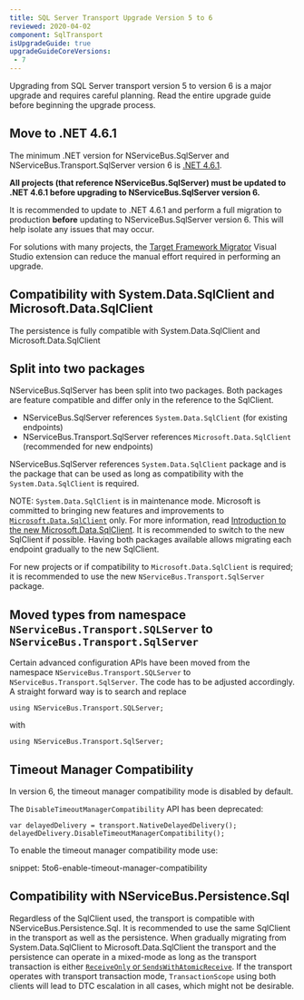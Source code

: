 ```yaml
---
title: SQL Server Transport Upgrade Version 5 to 6
reviewed: 2020-04-02
component: SqlTransport
isUpgradeGuide: true
upgradeGuideCoreVersions:
 - 7
---
```


Upgrading from SQL Server transport version 5 to version 6 is a major upgrade and requires careful planning. Read the entire upgrade guide before beginning the upgrade process.

## Move to .NET 4.6.1

The minimum .NET version for NServiceBus.SqlServer and NServiceBus.Transport.SqlServer version 6 is [.NET 4.6.1](https://dotnet.microsoft.com/download/dotnet-framework/net461).

**All projects (that reference NServiceBus.SqlServer) must be updated to .NET 4.6.1 before upgrading to NServiceBus.SqlServer version 6.**

It is recommended to update to .NET 4.6.1 and perform a full migration to production **before** updating to NServiceBus.SqlServer version 6. This will help isolate any issues that may occur.

For solutions with many projects, the [Target Framework Migrator](https://marketplace.visualstudio.com/items?itemName=PavelSamokha.TargetFrameworkMigrator) Visual Studio extension can reduce the manual effort required in performing an upgrade.

## Compatibility with System.Data.SqlClient and Microsoft.Data.SqlClient

The persistence is fully compatible with System.Data.SqlClient and Microsoft.Data.SqlClient

## Split into two packages

NServiceBus.SqlServer has been split into two packages. Both packages are feature compatible and differ only in the reference to the SqlClient.

- NServiceBus.SqlServer references `System.Data.SqlClient` (for existing endpoints)
- NServiceBus.Transport.SqlServer references `Microsoft.Data.SqlClient` (recommended for new endpoints)

NServiceBus.SqlServer references `System.Data.SqlClient` package and is the package that can be used as long as compatibility with the `System.Data.SqlClient` is required.

NOTE: `System.Data.SqlClient` is in maintenance mode. Microsoft is committed to bringing new features and improvements to [`Microsoft.Data.SqlClient`](https://www.nuget.org/packages/Microsoft.Data.SqlClient/) only. For more information, read [Introduction to the new Microsoft.Data.SqlClient](https://devblogs.microsoft.com/dotnet/introducing-the-new-microsoftdatasqlclient/). It is recommended to switch to the new SqlClient if possible. Having both packages available allows migrating each endpoint gradually to the new SqlClient.

For new projects or if compatibility to `Microsoft.Data.SqlClient` is required; it is recommended to use the new `NServiceBus.Transport.SqlServer` package.

## Moved types from namespace `NServiceBus.Transport.SQLServer` to `NServiceBus.Transport.SqlServer`

Certain advanced configuration APIs have been moved from the namespace `NServiceBus.Transport.SQLServer` to `NServiceBus.Transport.SqlServer`. The code has to be adjusted accordingly. A straight forward way is to search and replace

```
using NServiceBus.Transport.SQLServer;
```

with

```
using NServiceBus.Transport.SqlServer;
```

## Timeout Manager Compatibility

In version 6, the timeout manager compatibility mode is disabled by default.

The `DisableTimeoutManagerCompatibility` API has been deprecated:

```
var delayedDelivery = transport.NativeDelayedDelivery();
delayedDelivery.DisableTimeoutManagerCompatibility();
```

To enable the timeout manager compatibility mode use:

snippet: 5to6-enable-timeout-manager-compatibility

## Compatibility with NServiceBus.Persistence.Sql

Regardless of the SqlClient used, the transport is compatible with NServiceBus.Persistence.Sql. It is recommended to use the same SqlClient in the transport as well as the persistence. When gradually migrating from System.Data.SqlClient to Microsoft.Data.SqlClient the transport and the persistence can operate in a mixed-mode as long as the transport transaction is either [`ReceiveOnly` or `SendsWithAtomicReceive`](/transports/sql/transactions.md). If the transport operates with transport transaction mode, `TransactionScope` using both clients will lead to DTC escalation in all cases, which might not be desirable.